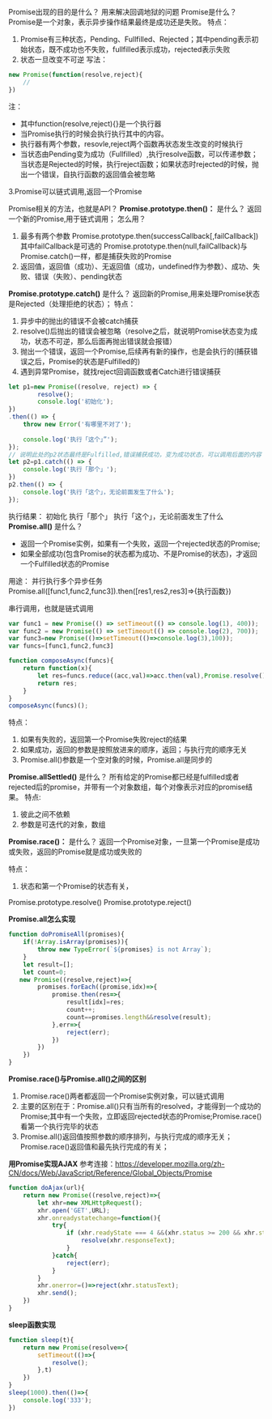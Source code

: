 Promise出现的目的是什么？
用来解决回调地狱的问题
Promise是什么？
Promise是一个对象，表示异步操作结果最终是成功还是失败。
特点：
1. Promise有三种状态，Pending、Fullfilled、Rejected；其中pending表示初始状态，既不成功也不失败，fullfilled表示成功，rejected表示失败
2. 状态一旦改变不可逆
写法：

```js
new Promise(function(resolve,reject){
	// 
})
```
注：

 - 其中function(resolve,reject){}是一个执行器
 - 当Promise执行的时候会执行执行其中的内容。
 - 执行器有两个参数，resovle,reject两个函数再状态发生改变的时候执行
 - 当状态由Pending变为成功（Fullfilled）,执行resolve函数，可以传递参数；当状态是Rejected的时候，执行reject函数；如果状态时rejected的时候，抛出一个错误，自执行函数的返回值会被忽略

3.Promise可以链式调用,返回一个Promise

Promise相关的方法，也就是API？
**Promise.prototype.then()：**
是什么？
返回一个新的Promise,用于链式调用；
怎么用？
1. 最多有两个参数
Promise.prototype.then(successCallback[,failCallback])
其中failCallback是可选的
Promise.prototype.then(null,failCallback)与Promise.catch()一样，都是捕获失败的Promise
2. 返回值，返回值（成功）、无返回值（成功，undefined作为参数）、成功、失败、错误（失败）、pending状态

**Promise.prototype.catch()**
是什么？
返回新的Promise,用来处理Promise状态是Rejected（处理拒绝的状态）；
特点：
1. 异步中的抛出的错误不会被catch捕获
2. resolve()后抛出的错误会被忽略（resolve之后，就说明Promise状态变为成功，状态不可逆，那么后面再抛出错误就会报错）
3. 抛出一个错误，返回一个Promise,后续再有新的操作，也是会执行的(捕获错误之后，Promise的状态是Fulfilled的)
4. 遇到异常Promise，就找reject回调函数或者Catch进行错误捕获

```js
let p1=new Promise((resolve, reject) => {
        resolve();
        console.log('初始化');
})
.then(() => {
    throw new Error('有哪里不对了');
        
    console.log('执行「这个」”');
});
// 说明此处的p2状态最终是Fulfilled,错误捕获成功，变为成功状态，可以调用后面的内容
let p2=p1.catch(() => {
    console.log('执行「那个」');
})
p2.then(() => {
    console.log('执行「这个」，无论前面发生了什么');
});
```
执行结果：
初始化
执行「那个」
执行「这个」，无论前面发生了什么
**Promise.all()**
是什么？

- 返回一个Promise实例，如果有一个失败，返回一个rejected状态的Promise;
- 如果全部成功(包含Promise的状态都为成功、不是Promise的状态)，才返回一个Fulfilled状态的Promise

用途：
并行执行多个异步任务
Promise.all([func1,func2,func3]).then([res1,res2,res3]=>{执行函数})

串行调用，也就是链式调用

```js
var func1 = new Promise(() => setTimeout(() => console.log(1), 400));
var func2 = new Promise(() => setTimeout(() => console.log(2), 700));
var func3=new Promise(()=>setTimeout(()=>console.log(3),100));
var funcs=[func1,func2,func3]

function composeAsync(funcs){
    return function(x){
        let res=funcs.reduce((acc,val)=>acc.then(val),Promise.resolve());
        return res;
    }
}
composeAsync(funcs)();
```

特点：
1. 如果有失败的，返回第一个Promise失败reject的结果
2. 如果成功，返回的参数是按照放进来的顺序，返回；与执行完的顺序无关
3. Promise.all()参数是一个空对象的时候，Promise.all是同步的

**Promise.allSettled()**
是什么？
所有给定的Promise都已经是fulfilled或者rejected后的promise，并带有一个对象数组，每个对像表示对应的promise结果。
特点:
1. 彼此之间不依赖
2. 参数是可迭代的对象，数组

**Promise.race()：**
是什么？
返回一个Promise对象，一旦第一个Promise是成功或失败，返回的Promise就是成功或失败的

特点：
1. 状态和第一个Promise的状态有关，

Promise.prototype.resolve()
Promise.prototype.reject()

**Promise.all怎么实现**

```js
function doPromiseAll(promises){
    if(!Array.isArray(promises)){
        throw new TypeError(`${promises} is not Array`);
    }
    let result=[];
    let count=0;
   new Promise((resolve,reject)=>{
        promises.forEach((promise,idx)=>{
            promise.then(res=>{
                result[idx]=res;
                count++;
                count==promises.length&&resolve(result);
            },err=>{
                reject(err);
            })
        })
    })
}
```

**Promise.race()与Promise.all()之间的区别**
1. Promise.race()两者都返回一个Promise实例对象，可以链式调用
2. 主要的区别在于：Promise.all()只有当所有的resolved，才能得到一个成功的Promise;其中有一个失败，立即返回rejected状态的Promise;Promise.race()看第一个执行完毕的状态
3. Promise.all()返回值按照参数的顺序排列，与执行完成的顺序无关；Promise.race()返回值和最先执行完成的有关；

**用Promise实现AJAX**
参考连接：https://developer.mozilla.org/zh-CN/docs/Web/JavaScript/Reference/Global_Objects/Promise
```js
function doAjax(url){
    return new Promise((resolve,reject)=>{
        let xhr=new XMLHttpRequest();
        xhr.open('GET',URL);
        xhr.onreadystatechange=function(){
            try{
                if (xhr.readyState === 4 &&(xhr.status >= 200 && xhr.status < 300 ||xhr.status == 304)){
                    resolve(xhr.responseText);
                }
            }catch{
                reject(err);
            }
        }
        xhr.onerror=()=>reject(xhr.statusText);
        xhr.send();
    })
}
```

**sleep函数实现**

```js
function sleep(t){
    return new Promise(resolve=>{
        setTimeout(()=>{
            resolve();
        },t)
    })
}
sleep(1000).then(()=>{
    console.log('333');
})
```
